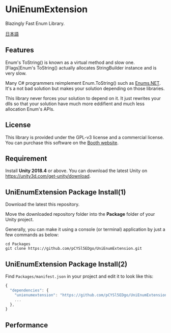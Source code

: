 ﻿# UniEnumExtension

Blazingly Fast Enum Library.

[日本語](README-jp.md)

## Features

Enum's ToString() is known as a virtual method and slow one. 
[Flags]Enum's ToString() actually allocates StringBuilder instance and is very slow.

Many C# programmers reimplement Enum.ToString() such as [Enums.NET](https://github.com/TylerBrinkley/Enums.NET). 
It's a not bad solution but makes your solution depending on those libraries.

This library never forces your solution to depend on it.
It just rewrites your dlls so that your solution have much more eddifient and much less allocation Enum's APIs.

## License

This library is provided under the GPL-v3 license and a commercial license.
You can purchase this software on the [Booth website](https://pcysl5edgo.booth.pm/).

## Requirement
Install **Unity 2018.4** or above. You can download the latest Unity on https://unity3d.com/get-unity/download.

## UniEnumExtension Package Install(1)
Download the latest this repository.

Move the downloaded repository folder into the **Package** folder of your Unity project.

Generally, you can make it using a console (or terminal) application by just a few commands as below:

```none
cd Packages
git clone https://github.com/pCYSl5EDgo/UniEnumExtension.git
```

## UniEnumExtension Package Install(2)

Find `Packages/manifest.json` in your project and edit it to look like this:
```js
{
  "dependencies": {
    "unienumextension": "https://github.com/pCYSl5EDgo/UniEnumExtension.git",
    ...
  },
}
```

## Performance